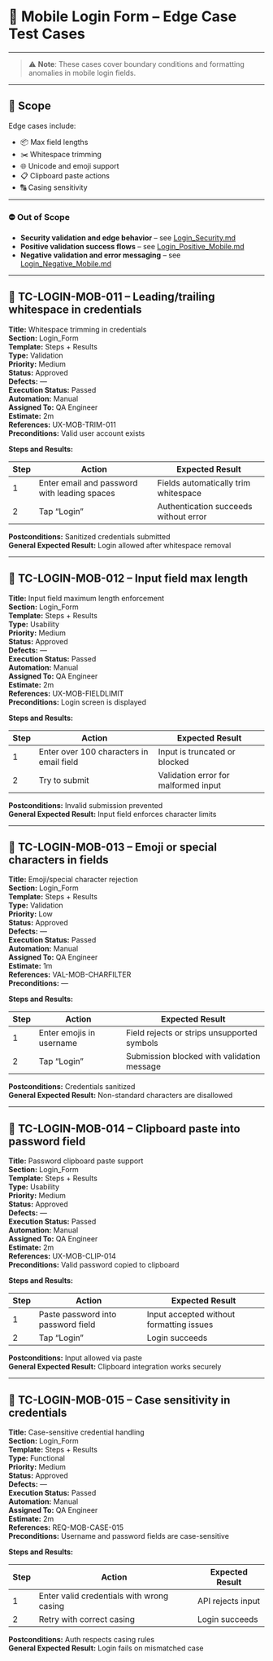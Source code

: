 # 🧪 Mobile Login Form – Edge Case Test Cases

---

> ⚠️ **Note**: These cases cover boundary conditions and formatting anomalies in mobile login fields.

---

## 🎯 Scope

Edge cases include:

- 📦 Max field lengths  
- ✂️ Whitespace trimming  
- 🌐 Unicode and emoji support  
- 📋 Clipboard paste actions  
- 🔠 Casing sensitivity

---

### ⛔ Out of Scope

- **Security validation and edge behavior** – see [Login_Security.md](./Login_Security.md)  
- **Positive validation success flows** – see [Login_Positive_Mobile.md](./Login_Positive_Mobile.md)  
- **Negative validation and error messaging** – see [Login_Negative_Mobile.md](./Login_Negative_Mobile.md)

---

## 🔐 TC-LOGIN-MOB-011 – Leading/trailing whitespace in credentials

**Title:** Whitespace trimming in credentials  
**Section:** Login_Form  
**Template:** Steps + Results  
**Type:** Validation  
**Priority:** Medium  
**Status:** Approved  
**Defects:** —  
**Execution Status:** Passed  
**Automation:** Manual  
**Assigned To:** QA Engineer  
**Estimate:** 2m  
**References:** UX-MOB-TRIM-011  
**Preconditions:** Valid user account exists

**Steps and Results:**

| Step | Action                                       | Expected Result                           |
|------|----------------------------------------------|-------------------------------------------|
| 1    | Enter email and password with leading spaces | Fields automatically trim whitespace      |
| 2    | Tap “Login”                                  | Authentication succeeds without error     |

**Postconditions:** Sanitized credentials submitted  
**General Expected Result:** Login allowed after whitespace removal

---

## 🔐 TC-LOGIN-MOB-012 – Input field max length

**Title:** Input field maximum length enforcement  
**Section:** Login_Form  
**Template:** Steps + Results  
**Type:** Usability  
**Priority:** Medium  
**Status:** Approved  
**Defects:** —  
**Execution Status:** Passed  
**Automation:** Manual  
**Assigned To:** QA Engineer  
**Estimate:** 2m  
**References:** UX-MOB-FIELDLIMIT  
**Preconditions:** Login screen is displayed

**Steps and Results:**

| Step | Action                                  | Expected Result                          |
|------|------------------------------------------|------------------------------------------|
| 1    | Enter over 100 characters in email field | Input is truncated or blocked            |
| 2    | Try to submit                            | Validation error for malformed input     |

**Postconditions:** Invalid submission prevented  
**General Expected Result:** Input field enforces character limits

---

## 🔐 TC-LOGIN-MOB-013 – Emoji or special characters in fields

**Title:** Emoji/special character rejection  
**Section:** Login_Form  
**Template:** Steps + Results  
**Type:** Validation  
**Priority:** Low  
**Status:** Approved  
**Defects:** —  
**Execution Status:** Passed  
**Automation:** Manual  
**Assigned To:** QA Engineer  
**Estimate:** 1m  
**References:** VAL-MOB-CHARFILTER  
**Preconditions:** —

**Steps and Results:**

| Step | Action                   | Expected Result                               |
|------|---------------------------|-----------------------------------------------|
| 1    | Enter emojis in username  | Field rejects or strips unsupported symbols   |
| 2    | Tap “Login”               | Submission blocked with validation message    |

**Postconditions:** Credentials sanitized  
**General Expected Result:** Non-standard characters are disallowed

---

## 🔐 TC-LOGIN-MOB-014 – Clipboard paste into password field

**Title:** Password clipboard paste support  
**Section:** Login_Form  
**Template:** Steps + Results  
**Type:** Usability  
**Priority:** Medium  
**Status:** Approved  
**Defects:** —  
**Execution Status:** Passed  
**Automation:** Manual  
**Assigned To:** QA Engineer  
**Estimate:** 2m  
**References:** UX-MOB-CLIP-014  
**Preconditions:** Valid password copied to clipboard

**Steps and Results:**

| Step | Action                          | Expected Result                          |
|------|----------------------------------|------------------------------------------|
| 1    | Paste password into password field | Input accepted without formatting issues |
| 2    | Tap “Login”                     | Login succeeds                           |

**Postconditions:** Input allowed via paste  
**General Expected Result:** Clipboard integration works securely

---

## 🔐 TC-LOGIN-MOB-015 – Case sensitivity in credentials

**Title:** Case-sensitive credential handling  
**Section:** Login_Form  
**Template:** Steps + Results  
**Type:** Functional  
**Priority:** Medium  
**Status:** Approved  
**Defects:** —  
**Execution Status:** Passed  
**Automation:** Manual  
**Assigned To:** QA Engineer  
**Estimate:** 2m  
**References:** REQ-MOB-CASE-015  
**Preconditions:** Username and password fields are case-sensitive

**Steps and Results:**

| Step | Action                                       | Expected Result                        |
|------|----------------------------------------------|----------------------------------------|
| 1    | Enter valid credentials with wrong casing    | API rejects input                      |
| 2    | Retry with correct casing                    | Login succeeds                         |

**Postconditions:** Auth respects casing rules  
**General Expected Result:** Login fails on mismatched case